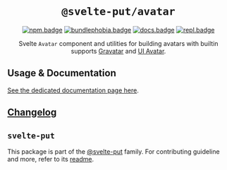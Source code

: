<div align="center">

# `@svelte-put/avatar`

[![npm.badge]][npm] [![bundlephobia.badge]][bundlephobia] [![docs.badge]][docs] [![repl.badge]][repl]

Svelte `Avatar` component and utilities for building avatars with builtin supports [Gravatar] and [UI Avatar][uiavatar].

</div>

## Usage & Documentation

[See the dedicated documentation page here][docs].

## [Changelog][github.changelog]

## `svelte-put`

This package is part of the [@svelte-put][github.monorepo] family. For contributing guideline and more, refer to its [readme][github.monorepo].

<!-- github specifics -->

[github.monorepo]: https://github.com/vnphanquang/svelte-put
[github.changelog]: https://github.com/vnphanquang/svelte-put/blob/main/packages/misc/avatar/CHANGELOG.md

<!-- heading badge -->

[npm.badge]: https://img.shields.io/npm/v/@svelte-put/avatar
[npm]: https://www.npmjs.com/package/@svelte-put/avatar
[bundlephobia.badge]: https://img.shields.io/bundlephobia/minzip/@svelte-put/avatar?label=minzipped
[bundlephobia]: https://bundlephobia.com/package/@svelte-put/avatar

<!-- external resources -->

[gravatar]: https://en.gravatar.com/site/implement/images
[uiavatar]: https://ui-avatars.com

<!-- repl -->

[repl]: https://svelte.dev/repl/d54381946b1c4ebd8e612e4568fbbbd0
[repl.badge]: https://img.shields.io/static/v1?label=&message=Svelte+REPL&logo=svelte&logoColor=fff&color=ff3e00
[docs]: https://svelte-put.vnphanquang.com/docs/avatar
[docs.badge]: https://img.shields.io/badge/-Docs%20Site-blue
